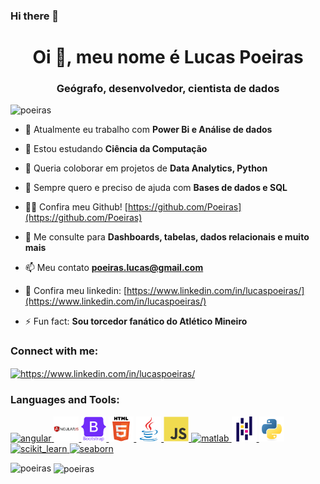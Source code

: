 ### Hi there 👋
<h1 align="center">Oi 👋, meu nome é Lucas Poeiras</h1>
<h3 align="center">Geógrafo, desenvolvedor, cientista de dados</h3>

<p align="left"> <img src="https://komarev.com/ghpvc/?username=poeiras&label=Profile%20views&color=0e75b6&style=flat" alt="poeiras" /> </p>

- 🔭 Atualmente eu trabalho com **Power Bi e Análise de dados**

- 🌱 Estou estudando **Ciência da Computação**

- 👯 Queria coloborar em projetos de **Data Analytics, Python**

- 🤝 Sempre quero e preciso de ajuda com **Bases de dados e SQL**

- 👨‍💻 Confira meu Github! [https://github.com/Poeiras](https://github.com/Poeiras)

- 💬 Me consulte para **Dashboards, tabelas, dados relacionais e muito mais**

- 📫 Meu contato **poeiras.lucas@gmail.com**

- 📄 Confira meu linkedin: [https://www.linkedin.com/in/lucaspoeiras/](https://www.linkedin.com/in/lucaspoeiras/)

- ⚡ Fun fact: **Sou torcedor fanático do Atlético Mineiro**

<h3 align="left">Connect with me:</h3>
<p align="left">
<a href="https://linkedin.com/in/https://www.linkedin.com/in/lucaspoeiras/" target="blank"><img align="center" src="https://raw.githubusercontent.com/rahuldkjain/github-profile-readme-generator/master/src/images/icons/Social/linked-in-alt.svg" alt="https://www.linkedin.com/in/lucaspoeiras/" height="30" width="40" /></a>
</p>

<h3 align="left">Languages and Tools:</h3>
<p align="left"> <a href="https://angular.io" target="_blank" rel="noreferrer"> <img src="https://angular.io/assets/images/logos/angular/angular.svg" alt="angular" width="40" height="40"/> </a> <a href="https://angular.io" target="_blank" rel="noreferrer"> <img src="https://raw.githubusercontent.com/devicons/devicon/master/icons/angularjs/angularjs-original-wordmark.svg" alt="angularjs" width="40" height="40"/> </a> <a href="https://getbootstrap.com" target="_blank" rel="noreferrer"> <img src="https://raw.githubusercontent.com/devicons/devicon/master/icons/bootstrap/bootstrap-plain-wordmark.svg" alt="bootstrap" width="40" height="40"/> </a> <a href="https://www.w3.org/html/" target="_blank" rel="noreferrer"> <img src="https://raw.githubusercontent.com/devicons/devicon/master/icons/html5/html5-original-wordmark.svg" alt="html5" width="40" height="40"/> </a> <a href="https://www.java.com" target="_blank" rel="noreferrer"> <img src="https://raw.githubusercontent.com/devicons/devicon/master/icons/java/java-original.svg" alt="java" width="40" height="40"/> </a> <a href="https://developer.mozilla.org/en-US/docs/Web/JavaScript" target="_blank" rel="noreferrer"> <img src="https://raw.githubusercontent.com/devicons/devicon/master/icons/javascript/javascript-original.svg" alt="javascript" width="40" height="40"/> </a> <a href="https://www.mathworks.com/" target="_blank" rel="noreferrer"> <img src="https://upload.wikimedia.org/wikipedia/commons/2/21/Matlab_Logo.png" alt="matlab" width="40" height="40"/> </a> <a href="https://pandas.pydata.org/" target="_blank" rel="noreferrer"> <img src="https://raw.githubusercontent.com/devicons/devicon/2ae2a900d2f041da66e950e4d48052658d850630/icons/pandas/pandas-original.svg" alt="pandas" width="40" height="40"/> </a> <a href="https://www.python.org" target="_blank" rel="noreferrer"> <img src="https://raw.githubusercontent.com/devicons/devicon/master/icons/python/python-original.svg" alt="python" width="40" height="40"/> </a> <a href="https://scikit-learn.org/" target="_blank" rel="noreferrer"> <img src="https://upload.wikimedia.org/wikipedia/commons/0/05/Scikit_learn_logo_small.svg" alt="scikit_learn" width="40" height="40"/> </a> <a href="https://seaborn.pydata.org/" target="_blank" rel="noreferrer"> <img src="https://seaborn.pydata.org/_images/logo-mark-lightbg.svg" alt="seaborn" width="40" height="40"/> </a> </p>

<p><img align="left" src="https://github-readme-stats.vercel.app/api/top-langs?username=poeiras&show_icons=true&locale=en&layout=compact" alt="poeiras" /></p>

<p>&nbsp;<img align="center" src="https://github-readme-stats.vercel.app/api?username=poeiras&show_icons=true&locale=en" alt="poeiras" /></p>
